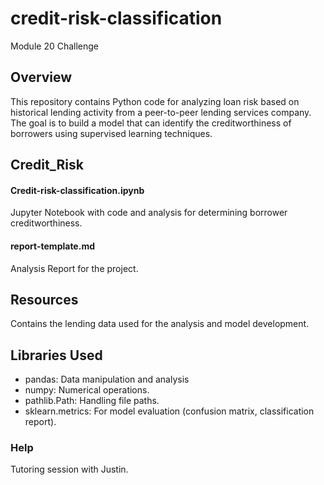# credit-risk-classification
Module 20 Challenge

## Overview
This repository contains Python code for analyzing loan risk based on historical lending activity from a peer-to-peer lending services company. The goal is to build a model that can identify the creditworthiness of borrowers using supervised learning techniques.

## Credit_Risk 

#### Credit-risk-classification.ipynb
Jupyter Notebook with code and analysis for determining borrower creditworthiness.
#### report-template.md
Analysis Report for the project.

## Resources
Contains the lending data used for the analysis and model development.
## Libraries Used
- pandas: Data manipulation and analysis
- numpy: Numerical operations.
- pathlib.Path: Handling file paths.
- sklearn.metrics: For model evaluation (confusion matrix, classification report).

### Help
Tutoring session with Justin.
